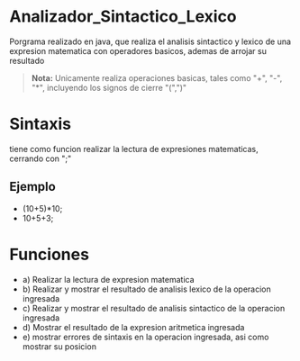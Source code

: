 # Analizador_Sintactico_Lexico

Porgrama realizado en java, que realiza el analisis sintactico y lexico de una expresion matematica con operadores basicos, ademas de arrojar su resultado

> **Nota:** Unicamente realiza operaciones basicas, tales como "+", "-", "*", incluyendo los signos de cierre "(",")"

# Sintaxis
tiene como funcion realizar la lectura de expresiones matematicas, cerrando con ";"

## Ejemplo
  - (10+5)*10;
  -  10+5+3;
  
# Funciones  
- a)  Realizar la lectura de expresion matematica
- b)  Realizar y mostrar el resultado de analisis lexico de la operacion ingresada
- c) Realizar y mostrar el resultado de analisis sintactico de la operacion ingresada
- d)  Mostrar el resultado de la expresion aritmetica ingresada
- e) mostrar errores de sintaxis en la operacion ingresada, asi como mostrar su posicion
